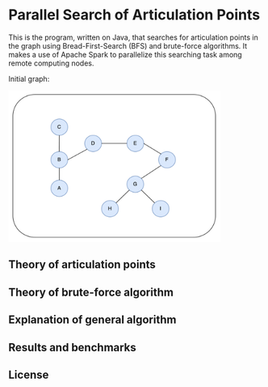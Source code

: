 # Parallel Search of Articulation Points
This is the program, written on Java, that searches for articulation points in the graph using Bread-First-Search (BFS) and brute-force algorithms. It makes a use of Apache Spark to parallelize this searching task among remote computing nodes.

<div class="img-with-text">
    <p>Initial graph:</p>
    <img src="https://github.com/A-Rakhmatullaev/Parallel-Articulation-Points/blob/main/readme/initial.png" alt="initial" width="420" height="300"/>
</div>

## Theory of articulation points

## Theory of brute-force algorithm

## Explanation of general algorithm

## Results and benchmarks

## License
